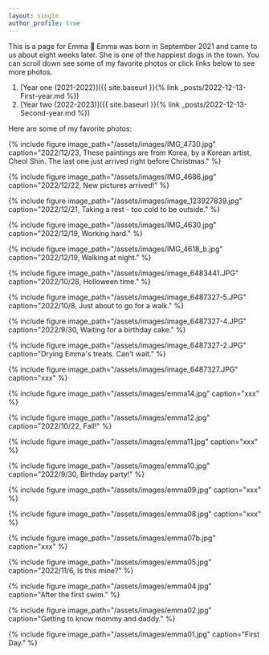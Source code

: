 ```yaml
---
layout: single
author_profile: true
---
```


This is a page for Emma :feet:  Emma was born in September 2021 and came to us about eight weeks later. 
She is one of the happiest dogs in the town. You can scroll down see some of my favorite photos or click links below to see more photos.

1. [Year one (2021-2022)]({{ site.baseurl }}{% link _posts/2022-12-13-First-year.md %})
2. [Year two (2022-2023)]({{ site.baseurl }}{% link _posts/2022-12-13-Second-year.md %})

Here are some of my favorite photos:

{% include figure image_path="/assets/images/IMG_4730.jpg" caption="2022/12/23, These paintings are from Korea, by a Korean artist, Cheol Shin. The last one just arrived right before Christmas." %}

{% include figure image_path="/assets/images/IMG_4686.jpg" caption="2022/12/22, New pictures arrived!" %} 

{% include figure image_path="/assets/images/image_123927839.jpg" caption="2022/12/21, Taking a rest - too cold to be outside." %} 

{% include figure image_path="/assets/images/IMG_4630.jpg" caption="2022/12/19, Working hard." %} 

{% include figure image_path="/assets/images/IMG_4618_b.jpg" caption="2022/12/19, Walking at night." %} 

{% include figure image_path="/assets/images/image_6483441.JPG" caption="2022/10/28, Holloween time." %}

{% include figure image_path="/assets/images/image_6487327-5.JPG" caption="2022/10/8, Just about to go for a walk." %}

{% include figure image_path="/assets/images/image_6487327-4.JPG" caption="2022/9/30, Waiting for a birthday cake." %}

{% include figure image_path="/assets/images/image_6487327-2.JPG" caption="Drying Emma's treats. Can't wait." %}

{% include figure image_path="/assets/images/image_6487327.JPG" caption="xxx" %}

{% include figure image_path="/assets/images/emma14.jpg" caption="xxx" %}

{% include figure image_path="/assets/images/emma12.jpg" caption="2022/10/22, Fall!" %}

{% include figure image_path="/assets/images/emma11.jpg" caption="xxx" %}

{% include figure image_path="/assets/images/emma10.jpg" caption="2022/9/30, Birthday party!" %}

{% include figure image_path="/assets/images/emma09.jpg" caption="xxx" %}

{% include figure image_path="/assets/images/emma08.jpg" caption="xxx" %}

{% include figure image_path="/assets/images/emma07b.jpg" caption="xxx" %}

<!-- {% include figure image_path="/assets/images/emma06.jpg" caption="2022/11/26, These paintings are from Korea, by a Korean artist, Cheol Shin." %} -->

{% include figure image_path="/assets/images/emma05.jpg" caption="2022/11/6, Is this mine?" %}

{% include figure image_path="/assets/images/emma04.jpg" caption="After the first swim." %}

{% include figure image_path="/assets/images/emma02.jpg" caption="Getting to know mommy and daddy." %}

{% include figure image_path="/assets/images/emma01.jpg" caption="First Day." %}
